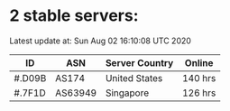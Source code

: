 # 2 stable servers:

Latest update at: Sun Aug 02 16:10:08 UTC 2020

| ID | ASN | Server Country | Online |
| -- | --- | -------------- | ------ |
| #.D09B | AS174 | United States | 140 hrs |
| #.7F1D | AS63949 | Singapore | 126 hrs |

